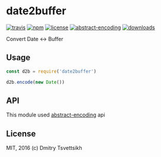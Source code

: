 # date2buffer
[![travis](https://travis-ci.org/reklatsmasters/date2buffer.svg?style=flat)](https://travis-ci.org/reklatsmasters/date2buffer)
[![npm](https://img.shields.io/npm/v/date2buffer.svg?style=flat)](https://npmjs.org/package/date2buffer)
[![license](https://img.shields.io/npm/l/date2buffer.svg?style=flat)](https://npmjs.org/package/date2buffer)
[![abstract-encoding](https://img.shields.io/badge/abstract--encoding-compliant-brightgreen.svg?style=flat)](https://github.com/mafintosh/abstract-encoding)
[![downloads](https://img.shields.io/npm/dm/date2buffer.svg?style=flat)](https://npmjs.org/package/date2buffer)

Convert Date <-> Buffer

## Usage
```js
const d2b = require('date2buffer')

d2b.encode(new Date())
```

## API

This module used [abstract-encoding](https://github.com/mafintosh/abstract-encoding) api

## License
MIT, 2016 (c) Dmitry Tsvettsikh
